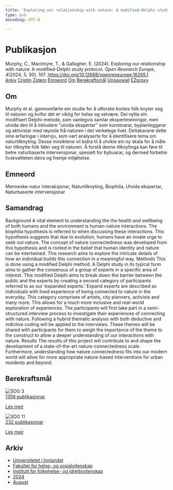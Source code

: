 ```yaml
---
title: 'Exploring our relationship with nature: A modified-Delphi study protocol'
type: pub
encoding: UTF-8

---
```

<h1>Publikasjon</h1>
<article id="csl-bib-container-92EQ46IU" class="csl-bib-container">
  <div class="csl-bib-body"> <div class="csl-entry">Murphy, C., MacIntyre, T., &#38; Gallagher, E. (2024). Exploring our relationship with nature: A modified-Delphi study protocol. <i>Open Research Europe</i>, <i>4</i>(2024, 5, 30), 107. <a href="https://doi.org/10.12688/openreseurope.16295.1">https://doi.org/10.12688/openreseurope.16295.1</a></div> </div>
  <div class="csl-bib-buttons">
    <a href="#taxonomy-article-92EQ46IU" alt="archive" class="csl-bib-button">Arkiv</a>
    <a href="https://app.cristin.no/results/show.jsf?id=2289458" alt="Cristin" class="csl-bib-button">Cristin</a>
    <a href="http://zotero.org/groups/5881554/items/92EQ46IU" alt="Zotero" class="csl-bib-button">Zotero</a>
    <a href="#keywords-article-92EQ46IU" alt="keywords" class="csl-bib-button">Emneord</a>
    <a href="#about-article-92EQ46IU" alt="about_pub" class="csl-bib-button">Om</a>
    <a href="#sdg-article-92EQ46IU" alt="sdg" class="csl-bib-button">Berekraftsmål</a>
    <a href="https://doi.org/10.12688/openreseurope.16295.1" alt="Unpaywall" class="csl-bib-button">Unpaywall</a>
    <a href="https://doi.org/10.12688/openreseurope.16295.1" alt="EZproxy" class="csl-bib-button">EZproxy</a>
  </div>
  <div id="csl-bib-meta-container-92EQ46IU"></div>
</article>
<div id="csl-bib-meta-92EQ46IU" class="csl-bib-meta">
  <article id="about-article-92EQ46IU" class="about_pub-article">
    <h1>Om</h1>
    Murphy et al. gjennomførte ein studie for å utforske korleis folk knyter seg til naturen og kvifor det er viktig for helse og velvære. Dei nytta ein modifisert Delphi-metode, som vanlegvis samlar ekspertmeiningar, men utvida den til å inkludere "utvida ekspertar" som kunstnarar, byplanleggarar og aktivistar med røynsle frå naturen i det verkelege livet. Deltakarane delte sine erfaringar i intervju, som vart analyserte for å identifisere tema om naturtilknyting. Desse innsiktene vil bidra til å utvikle ein ny skala for å måle kor tilknytte folk føler seg til naturen. Å forstå denne tilknytinga kan føre til betre naturbaserte intervensjonar, spesielt for bybuarar, og dermed forbetre livskvaliteten deira og fremje miljøhelse.
  </article>
  <article id="keywords-article-92EQ46IU" class="keywords-article">
    <h1>Emneord</h1>
    Menneske-natur interaksjonar, Naturtilknyting, Biophilia, Utvida ekspertar, Naturbaserte intervensjonar
  </article>
  <article id="abstract-article-92EQ46IU" class="abstract-article">
    <h1>Samandrag</h1>
    Background A vital element to understanding the the health and wellbeing of both humans and the environment is human-nature interactions. The biophilia hypothesis is referred to when discussing these interactions. This hypothesis suggests that due to evolution, humans have an innate urge to seek out nature. The concept of nature connectedness was developed from this hypothesis and is rooted in the belief that human identity and nature can be intertwined. This research aims to explore the intricate details of how an individual builds this connection in a meaningful way. Methods This is done using a modified Delphi method. A Delphi study in its typical form aims to gather the consensus of a group of experts in a specific area of interest. This modified Delphi aims to break down the barrier between the public and the experts by creating a second category of participants referred to as our ‘expanded experts.’ Expand experts are described as individuals with lived experience of being connected to nature in the everyday. This category comprises of artists, city planners, activists and many more. This allows for a much more inclusive and real-world exploration of experiences. The participants will first take part in a semi-structured interview process to investigate their experiences of connecting with nature. Following a hybrid thematic analysis with both deductive and indictive coding will be applied to the interviews. These themes will be shared with participants for them to weigh the importance of the theme to the construct to allow a deeper understanding of our interactions with nature. Results The results of this project will contribute to and shape the development of a state-of-the-art nature-connectedness scale. Furthermore, understanding how nature connectedness fits into our modern world will allow for more appropriate nature-based interventions for urban residents and beyond.
  </article>
  <article id="sdg-article-92EQ46IU" class="sdg-article">
    <h1>Berekraftsmål</h1>
    <div class="sdg-container"><div id="sdg3" class="sdg">
        <img src="{{< params subfolder >}}images/sdg/sdg03_nn.png" class="image" alt="SDG 3">
        <div class="sdg-overlay">
          <a href="{{< params subfolder >}}nn/archive/?sdg=3#archive" class="sdg-publication-count"><span>1358</span> publikasjonar</a>
          <p><a href="https://fn.no/om-fn/fns-baerekraftsmaal/god-helse-og-livskvalitet?lang=nno-NO" class="sdg-read-more">Les meir</a></p>
        </div>
      </div> <div id="sdg11" class="sdg">
        <img src="{{< params subfolder >}}images/sdg/sdg11_nn.png" class="image" alt="SDG 11">
        <div class="sdg-overlay">
          <a href="{{< params subfolder >}}nn/archive/?sdg=11#archive" class="sdg-publication-count"><span>232</span> publikasjonar</a>
          <p><a href="https://fn.no/om-fn/fns-baerekraftsmaal/baerekraftige-byer-og-lokalsamfunn?lang=nno-NO" class="sdg-read-more">Les meir</a></p>
        </div>
      </div></div>
  </article>
  <article id="taxonomy-article-92EQ46IU" class="taxonomy-article">
    <h1>Arkiv</h1>
    <ul>
      <li><a href="{{< params subfolder >}}nn/archive/?key=3DCRN523">Universitetet i Innlandet</a></li>
      <li><a href="{{< params subfolder >}}nn/archive/?key=IDKFS3MX">Fakultet for helse- og sosialvitenskap</a></li>
      <li><a href="{{< params subfolder >}}nn/archive/?key=FJXE3Z8X">Institutt for folkehelse- og idrettsvitenskap</a></li>
      <li><a href="{{< params subfolder >}}nn/archive/?key=DLUBDP8T">2024</a></li>
      <li><a href="{{< params subfolder >}}nn/archive/?key=YNVHCBJ4">August</a></li>
    </ul>
  </article>
</div>
